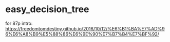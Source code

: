 # easy_decision_tree
for 87p
intro:
https://freedomtomdestiny.github.io/2016/10/12/%E6%B1%BA%E7%AD%96%E6%A8%B9%E5%88%86%E6%9E%90%E7%B7%B4%E7%BF%92/
